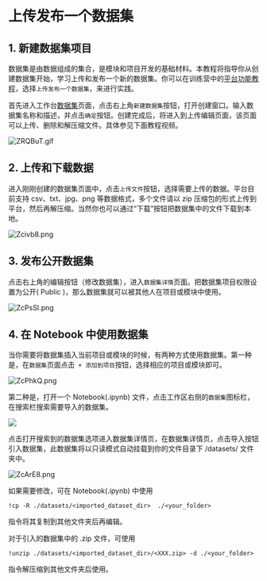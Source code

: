 # 上传发布一个数据集

## 1. 新建数据集项目
数据集是由数据组成的集合，是模块和项目开发的基础材料。本教程将指导你从创建数据集开始，学习上传和发布一个新的数据集。你可以在训练营中的[平台功能教程](http://www.momodel.cn:8899/classroom/class?id=5c5696cd1afd9458d456bf54&type=doc)，选择`上传发布一个数据集`，来进行实践。

首先进入工作台[数据集](https://momodel.cn/workspace?tab=dataset)页面，点击右上角`新建数据集`按钮，打开创建窗口。输入数据集名称和描述，并点击`确定`按钮。创建完成后，将进入到上传编辑页面，该页面可以上传、删除和解压缩文件。具体参见下面教程视频。

![ZRQBuT.gif](https://s2.ax1x.com/2019/07/11/ZRQBuT.gif)

## 2. 上传和下载数据
进入刚刚创建的数据集页面中，点击`上传文件`按钮，选择需要上传的数据。平台目前支持 csv、txt、jpg、png 等数据格式，多个文件请以 zip 压缩包的形式上传到平台，然后再解压缩。当然你也可以通过“下载”按钮把数据集中的文件下载到本地。

![Zcivb8.png](https://s2.ax1x.com/2019/07/10/Zcivb8.png)

## 3. 发布公开数据集
点击右上角的编辑按钮（修改数据集），进入`数据集详情`页面。把数据集项目权限设置为公开( Public )，那么数据集就可以被其他人在项目或模块中使用。

![ZcPsSI.png](https://s2.ax1x.com/2019/07/10/ZcPsSI.png)

## 4. 在 Notebook 中使用数据集
当你需要将数据集插入当前项目或模块的时候，有两种方式使用数据集。第一种是，在`数据集`页面点击` + 添加到项目`按钮，选择相应的项目或模块即可。

![ZcPhkQ.png](https://s2.ax1x.com/2019/07/10/ZcPhkQ.png)

第二种是，打开一个 Notebook(.ipynb) 文件，点击工作区右侧的`数据集`图标栏，在搜索栏搜索需要导入的数据集。

![](https://imgbed.momodel.cn/shujujishuru.png)

点击打开搜索到的数据集选项进入数据集详情页，在数据集详情页，点击导入按钮引入数据集，此数据集将以只读模式自动挂载到你的文件目录下 /datasets/<dataset name> 文件夹中。
 
![ZcArE8.png](https://s2.ax1x.com/2019/07/10/ZcArE8.png)

如果需要修改，可在 Notebook(.ipynb) 中使用
 
 `!cp -R ./datasets/<imported_dataset_dir>  ./<your_folder>`
 
 指令将其复制到其他文件夹后再编辑。
 
 对于引入的数据集中的 .zip 文件，可使用

`!unzip ./datasets/<imported_dataset_dir>/<XXX.zip> -d ./<your_folder>`

指令解压缩到其他文件夹后使用。
